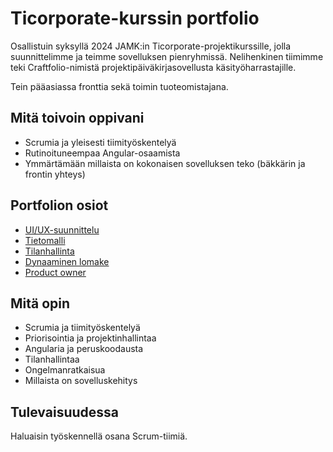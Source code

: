 # Ticorporate-kurssin portfolio

Osallistuin syksyllä 2024 JAMK:in Ticorporate-projektikurssille, jolla suunnittelimme ja teimme sovelluksen pienryhmissä. Nelihenkinen tiimimme teki Craftfolio-nimistä projektipäiväkirjasovellusta käsityöharrastajille.

Tein pääasiassa fronttia sekä toimin tuoteomistajana.

## Mitä toivoin oppivani

- Scrumia ja yleisesti tiimityöskentelyä
- Rutinoituneempaa Angular-osaamista
- Ymmärtämään millaista on kokonaisen sovelluksen teko (bäkkärin ja frontin yhteys)

## Portfolion osiot

- [UI/UX-suunnittelu](design.md)
- [Tietomalli](datamodel.md)
- [Tilanhallinta](store.md)
- [Dynaaminen lomake](forms.md)
- [Product owner](teamwork.md)

## Mitä opin

- Scrumia ja tiimityöskentelyä
- Priorisointia ja projektinhallintaa
- Angularia ja peruskoodausta
- Tilanhallintaa
- Ongelmanratkaisua
- Millaista on sovelluskehitys

## Tulevaisuudessa

Haluaisin työskennellä osana Scrum-tiimiä.
